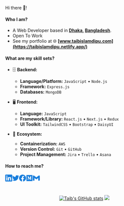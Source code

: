 Hi there 👋!

#### Who I am?

- A Web Developer based in **[Dhaka](https://en.wikipedia.org/wiki/Dhaka), [Bangladesh](https://en.wikipedia.org/wiki/Bangladesh)**.
- Open To Work
- See my portfolio at 🌐 **[www.taibislamdipu.com](https://taibislamdipu.netlify.app/)**

#### What are my skill sets?

- 🗄️ **Backend:**

  - **Language/Platform:** `JavaScript` • `Node.js`
  - **Framework:** `Express.js`
  - **Databases:** `MongoDB`

- 🖥 **Frontend:**

  - **Language:** `JavaScript`
  - **Framework/Library:** `React.js` • `Next.js` • `Redux`
  - **UI Toolkit:** `TailwindCSS` • `Bootstrap` • `DaisyUI`

- 🎡 **Ecosystem:**
  - **Containerization:** `AWS`
  - **Version Control:** `Git` • `GitHub`
  - **Project Management:** `Jira` • `Trello` • `Asana`

#### How to reach me?

<a href="https://www.linkedin.com/in/taibislamdipu">
  <img align="left" alt="LinkedIn" width="22px" src="./assets/linkedin.svg" />
</a>

<a href="https://twitter.com/taibislamdipu">
  <img align="left" alt="Twitter" width="22px" src="./assets/twitter.svg" />
</a>

<a href="https://www.facebook.com/taibislamdipu">
  <img align="left" alt="Facebook" width="22px" src="./assets/facebook.svg" />
</a>

<a href="https://medium.com/@taibislamdipu">
  <img align="left" alt="Medium" width="22px" src="./assets/medium.svg" />
</a>

<a href="mailto:mailtaibislam@gmail.com">
  <img align="left" alt="Mail" width="22px" src="./assets/gmail.svg" />
</a>

<br/>
<br/>
<br/>

<p align="center">
<a href="http://www.github.com/taibislamdipu"><img src="https://github-readme-stats.vercel.app/api?username=taibislamdipu&show_icons=true&hide=&count_private=true&title_color=3382ed&text_color=ffffff&icon_color=3382ed&bg_color=1c1917&hide_border=true&show_icons=true" alt="Taib's GitHub stats" /></a>
<a href="http://www.github.com/taibislamdipu"><img src="https://github-readme-streak-stats.herokuapp.com/?user=taibislamdipu&stroke=ffffff&background=1c1917&ring=0891b2&fire=0891b2&currStreakNum=ffffff&currStreakLabel=0891b2&sideNums=ffffff&sideLabels=ffffff&dates=ffffff&hide_border=true" /></a>
 </p>
